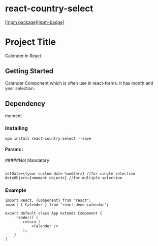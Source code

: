 # react-country-select

[![npm package][npm-badge]](https://www.npmjs.com/package/react-demo-calendar)

# Project Title

Calender in React

## Getting Started

Calender Component which is often use in react-forms. It has month and year selection.

## Dependency

moment

### Installing
```
npm install react-country-select --save

```

#### Params :


#####Not Mandatory
```

setDate={<your custom date handler>} //for single selection
dateObject={<moment object>} //for multiple selection

```
### Example
```
import React, {Component} from "react";
import { Calender } from "react-demo-calendar";

export default class App extends Component {
     render() {
        return (
            <Calender />
        );
    }
}

```

